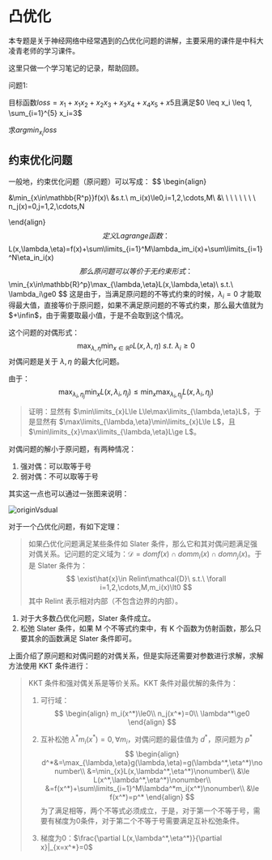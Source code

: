 # 凸优化

本专题是关于神经网络中经常遇到的凸优化问题的讲解，主要采用的课件是中科大凌青老师的学习课件。

这里只做一个学习笔记的记录，帮助回顾。





问题1:

目标函数$loss = x_1+x_1x_2+x_2x_3+x_3x_4+x_4x_5+x5$且满足$0 \leq x_i \leq 1, \sum_{i=1}^{5} x_i=3$

求$argmin_{x_i} loss$



## 约束优化问题

一般地，约束优化问题（原问题）可以写成：
$$
\begin{align}

&\min_{x\in\mathbb{R^p}}f(x)\\
&s.t.\ m_i(x)\le0,i=1,2,\cdots,M\\
&\ \ \ \ \ \ \ \ n_j(x)=0,j=1,2,\cdots,N

\end{align}
$$
定义 Lagrange 函数：
$$
L(x,\lambda,\eta)=f(x)+\sum\limits_{i=1}^M\lambda_im_i(x)+\sum\limits_{i=1}^N\eta_in_i(x)
$$
那么原问题可以等价于无约束形式：
$$
\min_{x\in\mathbb{R}^p}\max_{\lambda,\eta}L(x,\lambda,\eta)\ s.t.\ \lambda_i\ge0
$$
这是由于，当满足原问题的不等式约束的时候，$\lambda_i=0$ 才能取得最大值，直接等价于原问题，如果不满足原问题的不等式约束，那么最大值就为 $+\infin$，由于需要取最小值，于是不会取到这个情况。

这个问题的对偶形式：
$$
\max_{\lambda,\eta}\min_{x\in\mathbb{R}^p}L(x,\lambda,\eta)\ s.t.\ \lambda_i\ge0
$$
对偶问题是关于 $ \lambda, \eta$ 的最大化问题。

由于：
$$
\max_{\lambda_i,\eta_j}\min_{x}L(x,\lambda_i,\eta_j)\le\min_{x}\max_{\lambda_i,\eta_j}L(x,\lambda_i,\eta_j)
$$

>   证明：显然有 $\min\limits_{x}L\le L\le\max\limits_{\lambda,\eta}L$，于是显然有 $\max\limits_{\lambda,\eta}\min\limits_{x}L\le L$，且 $\min\limits_{x}\max\limits_{\lambda,\eta}L\ge L$。

对偶问题的解小于原问题，有两种情况：

1.  强对偶：可以取等于号
2.  弱对偶：不可以取等于号

其实这一点也可以通过一张图来说明：

![originVsdual](https://s2.loli.net/2023/12/21/B981SHkqZJcFQ7A.jpg)

对于一个凸优化问题，有如下定理：

>   如果凸优化问题满足某些条件如 Slater 条件，那么它和其对偶问题满足强对偶关系。记问题的定义域为：$\mathcal{D}=domf(x)\cap dom m_i(x)\cap domn_j(x)$。于是 Slater 条件为：
>   $$
>   \exist\hat{x}\in Relint\mathcal{D}\ s.t.\ \forall i=1,2,\cdots,M,m_i(x)\lt0
>   $$
>   其中 Relint 表示相对内部（不包含边界的内部）。

1.  对于大多数凸优化问题，Slater 条件成立。
2.  松弛 Slater 条件，如果 M 个不等式约束中，有 K 个函数为仿射函数，那么只要其余的函数满足 Slater 条件即可。

上面介绍了原问题和对偶问题的对偶关系，但是实际还需要对参数进行求解，求解方法使用 KKT 条件进行：

>   KKT 条件和强对偶关系是等价关系。KKT 条件对最优解的条件为：
>
>   1. 可行域：
>      $$
>      \begin{align}
>      m_i(x^*)\le0\\
>      n_j(x^*)=0\\
>      \lambda^*\ge0
>      \end{align}
>      $$
>
>   2. 互补松弛 $\lambda^*m_i(x^*)=0,\forall m_i$，对偶问题的最佳值为 $d^*$，原问题为 $p^*$
>      $$
>      \begin{align}
>      d^*&=\max_{\lambda,\eta}g(\lambda,\eta)=g(\lambda^*,\eta^*)\nonumber\\
>      &=\min_{x}L(x,\lambda^*,\eta^*)\nonumber\\
>      &\le L(x^*,\lambda^*,\eta^*)\nonumber\\
>      &=f(x^*)+\sum\limits_{i=1}^M\lambda^*m_i(x^*)\nonumber\\
>      &\le f(x^*)=p^*
>      \end{align}
>      $$
>      为了满足相等，两个不等式必须成立，于是，对于第一个不等于号，需要有梯度为0条件，对于第二个不等于号需要满足互补松弛条件。
>
>   3. 梯度为0：$\frac{\partial L(x,\lambda^*,\eta^*)}{\partial x}|_{x=x^*}=0$
